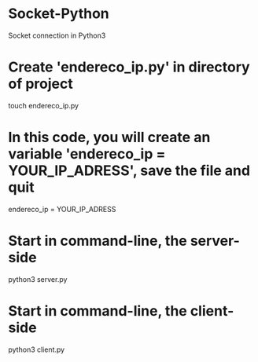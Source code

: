 # Socket-Python
Socket connection in Python3

# Create 'endereco_ip.py' in directory of project
touch endereco_ip.py

# In this code, you will create an variable 'endereco_ip = YOUR_IP_ADRESS', save the file and quit
endereco_ip = YOUR_IP_ADRESS

# Start in command-line, the server-side
python3 server.py

# Start in command-line, the client-side
python3 client.py

